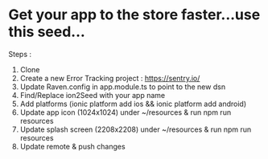 # Get your app to the store faster...use this seed...

Steps :

1. Clone 
2. Create a new Error Tracking project : https://sentry.io/
3. Update Raven.config in app.module.ts to point to the new dsn
4. Find/Replace ion2Seed with your app name
5. Add platforms (ionic platform add ios && ionic platform add android)
6. Update app icon (1024x1024) under ~/resources & run npm run resources
7. Update splash screen (2208x2208) under ~/resources & run npm run resources
8. Update remote & push changes
